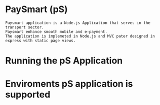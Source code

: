 # PaySmart (pS)
    Paysmart application is a Node.js Application that serves in the transport sector.
    Paysmart enhance smooth mobile and e-payment.
    The application is implemeted in Node.js and MVC pater designed in express with static page views.

# Running the pS Application
 


# Enviroments pS application is supported 
